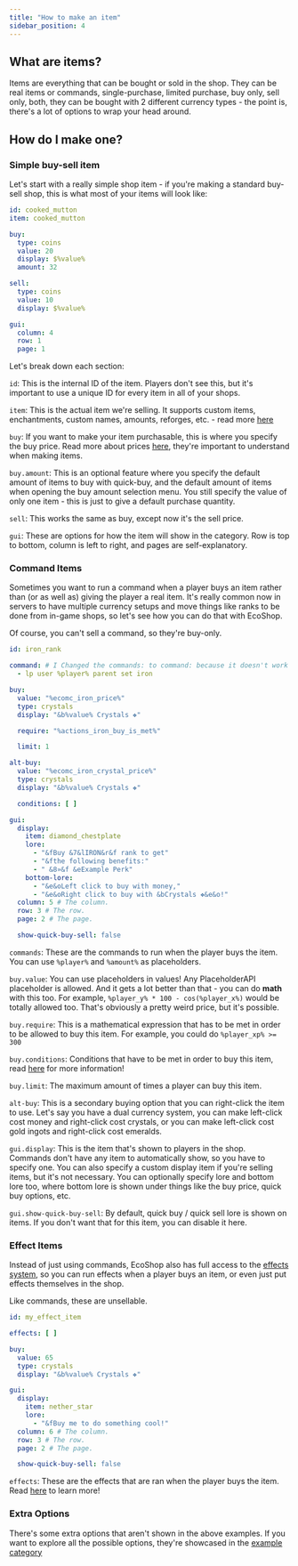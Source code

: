 ```yaml
---
title: "How to make an item"
sidebar_position: 4
---
```


## What are items?

Items are everything that can be bought or sold in the shop. They can be real items or
commands, single-purchase, limited purchase, buy only, sell only, both, they can be bought
with 2 different currency types - the point is, there's a lot of options to wrap your head around.

## How do I make one?

### Simple buy-sell item

Let's start with a really simple shop item - if you're making a standard buy-sell shop, this
is what most of your items will look like:

```yaml
id: cooked_mutton
item: cooked_mutton

buy:
  type: coins
  value: 20
  display: $%value%
  amount: 32

sell:
  type: coins
  value: 10
  display: $%value%

gui:
  column: 4
  row: 1
  page: 1
```

Let's break down each section:

`id`: This is the internal ID of the item. Players don't see this, but it's important
to use a unique ID for every item in all of your shops.

`item`: This is the actual item we're selling. It supports custom items, enchantments,
custom names, amounts, reforges, etc. - read
more [here](https://plugins.auxilor.io/all-plugins/the-item-lookup-system)

`buy`: If you want to make your item purchasable, this is where you specify the buy price.
Read more about prices [here](https://plugins.auxilor.io/all-plugins/prices), they're important
to understand when making items.

`buy.amount`: This is an optional feature where you specify the default amount of items
to buy with quick-buy, and the default amount of items when opening the buy amount selection
menu. You still specify the value of only one item - this is just to give a default purchase
quantity.

`sell`: This works the same as buy, except now it's the sell price.

`gui`: These are options for how the item will show in the category. Row is top to bottom,
column is left to right, and pages are self-explanatory.

### Command Items

Sometimes you want to run a command when a player buys an item rather than (or as well as)
giving the player a real item. It's really common now in servers to have multiple currency
setups and move things like ranks to be done from in-game shops, so let's see how you can
do that with EcoShop.

Of course, you can't sell a command, so they're buy-only.

```yaml
id: iron_rank

command: # I Changed the commands: to command: because it doesn't work with an "s"
  - lp user %player% parent set iron

buy:
  value: "%ecomc_iron_price%"
  type: crystals
  display: "&b%value% Crystals ❖"

  require: "%actions_iron_buy_is_met%"

  limit: 1

alt-buy:
  value: "%ecomc_iron_crystal_price%"
  type: crystals
  display: "&b%value% Crystals ❖"

  conditions: [ ]

gui:
  display:
    item: diamond_chestplate
    lore:
      - "&fBuy &7&lIRON&r&f rank to get"
      - "&fthe following benefits:"
      - " &8»&f &eExample Perk"
    bottom-lore:
      - "&e&oLeft click to buy with money,"
      - "&e&oRight click to buy with &bCrystals ❖&e&o!"
  column: 5 # The column.
  row: 3 # The row.
  page: 2 # The page.

  show-quick-buy-sell: false
```

`commands`: These are the commands to run when the player buys the item. You can use `%player%` and
`%amount%` as placeholders.

`buy.value`: You can use placeholders in values! Any PlaceholderAPI placeholder is allowed. And it
gets a lot better than that - you can do **math** with this too. For example, `%player_y% * 100 - cos(%player_x%)`
would be totally allowed too. That's obviously a pretty weird price, but it's possible.

`buy.require`: This is a mathematical expression that has to be met in order to be allowed to
buy this item. For example, you could do `%player_xp% >= 300`

`buy.conditions`: Conditions that have to be met in order to buy this item, read
[here](https://plugins.auxilor.io/effects/configuring-a-condition) for more information!

`buy.limit`: The maximum amount of times a player can buy this item.

`alt-buy`: This is a secondary buying option that you can right-click the item to use. Let's say
you have a dual currency system, you can make left-click cost money and right-click cost crystals,
or you can make left-click cost gold ingots and right-click cost emeralds.

`gui.display`: This is the item that's shown to players in the shop. Commands don't have any
item to automatically show, so you have to specify one. You can also specify a custom display item
if you're selling items, but it's not necessary. You can optionally specify lore and bottom lore too,
where bottom lore is shown under things like the buy price, quick buy options, etc.

`gui.show-quick-buy-sell`: By default, quick buy / quick sell lore is shown on items. If you don't
want that for this item, you can disable it here.

### Effect Items

Instead of just using commands, EcoShop also has full access to the
[effects system](https://plugins.auxilor.io/effects/configuring-an-effect), so you can run
effects when a player buys an item, or even just put effects themselves in the shop.

Like commands, these are unsellable.

```yaml
id: my_effect_item

effects: [ ]

buy:
  value: 65
  type: crystals
  display: "&b%value% Crystals ❖"

gui:
  display:
    item: nether_star
    lore:
      - "&fBuy me to do something cool!"
  column: 6 # The column.
  row: 3 # The row.
  page: 2 # The page.

  show-quick-buy-sell: false
```

`effects`: These are the effects that are ran when the player buys the item. Read
[here](https://plugins.auxilor.io/effects/configuring-an-effect) to learn more!

### Extra Options

There's some extra options that aren't shown in the above examples. If you want to explore all
the possible options, they're showcased in the [example category](https://github.com/Auxilor/EcoShop/blob/main/eco-core/core-plugin/src/main/resources/categories/_example.yml)
